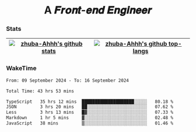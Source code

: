 <h1 align="center">A 𝑭𝒓𝒐𝒏𝒕-𝒆𝒏𝒅 𝑬𝒏𝒈𝒊𝒏𝒆𝒆𝒓</h1>

### Stats

| <a href="https://github.com/zhuba-Ahhh"><img align="center" src="https://github-readme-stats.vercel.app/api?username=zhuba-Ahhh&hide_title=true&hide_border=true&show_icons=trueline_height=21&text_color=000&icon_color=000&bg_color=0,ea6161,ffc64d,fffc4d,52fa5a&theme=graywhite" alt="zhuba-Ahhh's github stats" /> </a> | <a href="https://github.com/zhuba-Ahhh"><img align="center" src="https://github-readme-stats.vercel.app/api/top-langs/?username=zhuba-Ahhh&hide_title=true&hide_border=true&layout=compact&hide_border=true&show_icons=trueline_height=40&text_color=000&icon_color=000&bg_color=0,ea6161,ffc64d,fffc4d,52fa5a&theme=graywhite&langs_count=6" alt="zhuba-Ahhh's github top-langs"/> </a> |
| ------------- | ------------- |

### WakeTime

<!--START_SECTION:waka-->

```txt
From: 09 September 2024 - To: 16 September 2024

Total Time: 43 hrs 53 mins

TypeScript   35 hrs 12 mins  ████████████████████░░░░░   80.18 %
JSON         3 hrs 20 mins   ██░░░░░░░░░░░░░░░░░░░░░░░   07.62 %
Less         3 hrs 13 mins   █▓░░░░░░░░░░░░░░░░░░░░░░░   07.33 %
Markdown     1 hr 5 mins     ▓░░░░░░░░░░░░░░░░░░░░░░░░   02.48 %
JavaScript   38 mins         ▒░░░░░░░░░░░░░░░░░░░░░░░░   01.46 %
```

<!--END_SECTION:waka-->
